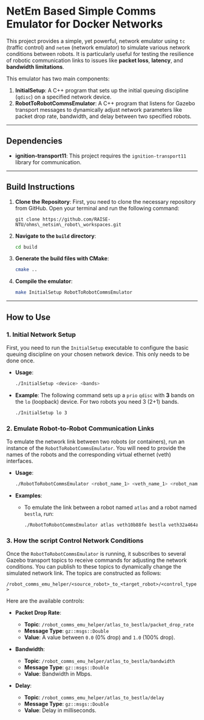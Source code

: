 # NetEm Based Simple Comms Emulator for Docker Networks

This project provides a simple, yet powerful, network emulator using `tc` (traffic control) and `netem` (network emulator) to simulate various network conditions between robots. It is particularly useful for testing the resilience of robotic communication links to issues like **packet loss**, **latency**, and **bandwidth limitations**.

This emulator has two main components:

1.  **InitialSetup**: A C++ program that sets up the initial queuing discipline (`qdisc`) on a specified network device.
2.  **RobotToRobotCommsEmulator**: A C++ program that listens for Gazebo transport messages to dynamically adjust network parameters like packet drop rate, bandwidth, and delay between two specified robots.

-----

## Dependencies

  * **ignition-transport11**: This project requires the `ignition-transport11` library for communication.

-----

## Build Instructions

1.  **Clone the Repository**:
    First, you need to clone the necessary repository from GitHub. Open your terminal and run the following command:
    ```
    git clone https://github.com/RAISE-NTU/ohms\_netsim\_robot\_workspaces.git
    ```

2. **Navigate to the `build` directory**:

    ```bash
    cd build
    ```

2.  **Generate the build files with CMake**:

    ```bash
    cmake ..
    ```

3.  **Compile the emulator**:

    ```bash
    make InitialSetup RobotToRobotCommsEmulator
    ```

-----

## How to Use

### 1\. Initial Network Setup

First, you need to run the `InitialSetup` executable to configure the basic queuing discipline on your chosen network device. This only needs to be done once.

  * **Usage**:

    ```bash
    ./InitialSetup <device> <bands>
    ```

  * **Example**: The following command sets up a `prio` `qdisc` with **3** bands on the `lo` (loopback) device.
    For two robots you need 3 (2+1) bands.

    ```bash
    ./InitialSetup lo 3
    ```

### 2\. Emulate Robot-to-Robot Communication Links

To emulate the network link between two robots (or containers), run an instance of the `RobotToRobotCommsEmulator`. You will need to provide the names of the robots and the corresponding virtual ethernet (veth) interfaces.

  * **Usage**:

    ```bash
    ./RobotToRobotCommsEmulator <robot_name_1> <veth_name_1> <robot_name_2> <veth_name_2>
    ```

  * **Examples**:

      * To emulate the link between a robot named `atlas` and a robot named `bestla`, run:
        ```bash
        ./RobotToRobotCommsEmulator atlas veth10b88fe bestla veth32a464a
        ```

### 3\. How the script Control Network Conditions

Once the `RobotToRobotCommsEmulator` is running, it subscribes to several Gazebo transport topics to receive commands for adjusting the network conditions. You can publish to these topics to dynamically change the simulated network link. The topics are constructed as follows:

`/robot_comms_emu_helper/<source_robot>_to_<target_robot>/<control_type>`

Here are the available controls:

  * **Packet Drop Rate**:

      * **Topic**: `/robot_comms_emu_helper/atlas_to_bestla/packet_drop_rate`
      * **Message Type**: `gz::msgs::Double`
      * **Value**: A value between `0.0` (0% drop) and `1.0` (100% drop).

  * **Bandwidth**:

      * **Topic**: `/robot_comms_emu_helper/atlas_to_bestla/bandwidth`
      * **Message Type**: `gz::msgs::Double`
      * **Value**: Bandwidth in Mbps.

  * **Delay**:

      * **Topic**: `/robot_comms_emu_helper/atlas_to_bestla/delay`
      * **Message Type**: `gz::msgs::Double`
      * **Value**: Delay in milliseconds.